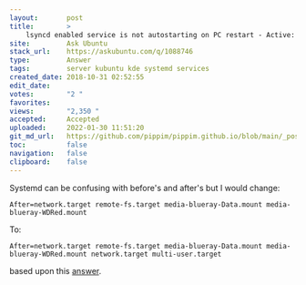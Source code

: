 ```yaml
---
layout:       post
title:        >
    lsyncd enabled service is not autostarting on PC restart - Active: inactive (dead)
site:         Ask Ubuntu
stack_url:    https://askubuntu.com/q/1088746
type:         Answer
tags:         server kubuntu kde systemd services
created_date: 2018-10-31 02:52:55
edit_date:    
votes:        "2 "
favorites:    
views:        "2,350 "
accepted:     Accepted
uploaded:     2022-01-30 11:51:20
git_md_url:   https://github.com/pippim/pippim.github.io/blob/main/_posts/2018/2018-10-31-lsyncd-enabled-service-is-not-autostarting-on-PC-restart---Active:-inactive-_dead_.md
toc:          false
navigation:   false
clipboard:    false
---
```


Systemd can be confusing with before's and after's but I would change:

``` 
After=network.target remote-fs.target media-blueray-Data.mount media-blueray-WDRed.mount
```

To:

``` 
After=network.target remote-fs.target media-blueray-Data.mount media-blueray-WDRed.mount network.target multi-user.target
```

based upon this [answer][1].


  [1]: https://github.com/google/cloud-print-connector/issues/140
